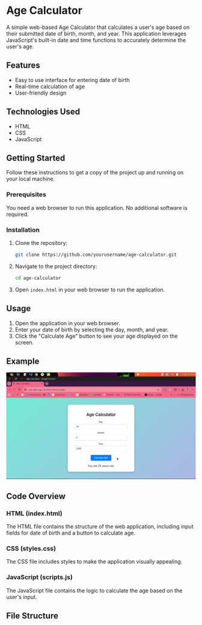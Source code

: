 # Age Calculator

A simple web-based Age Calculator that calculates a user's age based on their submitted date of birth, month, and year. This application leverages JavaScript's built-in date and time functions to accurately determine the user's age.

## Features

- Easy to use interface for entering date of birth
- Real-time calculation of age
- User-friendly design

## Technologies Used

- HTML
- CSS
- JavaScript

## Getting Started

Follow these instructions to get a copy of the project up and running on your local machine.

### Prerequisites

You need a web browser to run this application. No additional software is required.

### Installation

1. Clone the repository:

    ```bash
    git clone https://github.com/yourusername/age-calculator.git
    ```

2. Navigate to the project directory:

    ```bash
    cd age-calculator
    ```

3. Open `index.html` in your web browser to run the application.

## Usage

1. Open the application in your web browser.
2. Enter your date of birth by selecting the day, month, and year.
3. Click the "Calculate Age" button to see your age displayed on the screen.

## Example
![Age Calculator Screenshot](https://github.com/sajidhussaint/CodeAlpha_Age_Calculator/blob/main/age.png)


## Code Overview

### HTML (index.html)

The HTML file contains the structure of the web application, including input fields for date of birth and a button to calculate age.

### CSS (styles.css)

The CSS file includes styles to make the application visually appealing.

### JavaScript (scripts.js)

The JavaScript file contains the logic to calculate the age based on the user's input.

## File Structure

